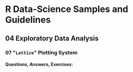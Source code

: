 # R Data-Science Samples and Guidelines
## 04 Exploratory Data Analysis
### 07 "`Lattice`" Plotting System
#### Questions, Answers, Exercises:
